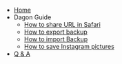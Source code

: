 <!-- docs/_sidebar.md -->

* [Home](/)
* Dagon Guide
    * [How to share URL in Safari](guide01.md)
    * [How to export backup](guide02.md)
    * [How to import Backup](guide03.md)
    * [How to save Instagram pictures](guide04.md)
* [Q & A](/Q&A)